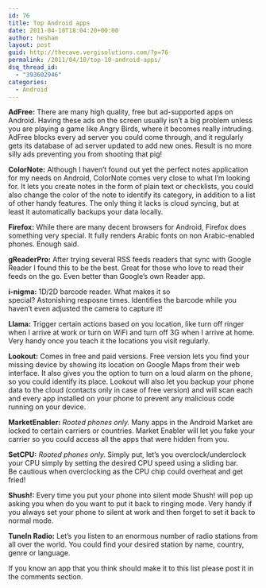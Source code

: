 ```yaml
---
id: 76
title: Top Android apps
date: 2011-04-10T18:04:20+00:00
author: hesham
layout: post
guid: http://thecave.vergisolutions.com/?p=76
permalink: /2011/04/10/top-10-android-apps/
dsq_thread_id:
  - "393602946"
categories:
  - Android
---
```

**AdFree:** There are many high quality, free but ad-supported apps on Android. Having these ads on the screen usually isn&#8217;t a big problem unless you are playing a game like Angry Birds, where it becomes really intruding. AdFree blocks every ad server you could come through, and it regularly gets its database of ad server updated to add new ones. Result is no more silly ads preventing you from shooting that pig!

**ColorNote:** Although I haven&#8217;t found out yet the perfect notes application for my needs on Android, ColorNote comes very close to what I&#8217;m looking for. It lets you create notes in the form of plain text or checklists, you could also change the color of the note to identify its category, in addition to a list of other handy features. The only thing it lacks is cloud syncing, but at least it automatically backups your data locally.

**Firefox:** While there are many decent browsers for Android, Firefox does something very special. It fully renders Arabic fonts on non Arabic-enabled phones. Enough said.

**gReaderPro:** After trying several RSS feeds readers that sync with Google Reader I found this to be the best. Great for those who love to read their feeds on the go. Even better than Google&#8217;s own Reader app.

**i-nigma:** 1D/2D barcode reader. What makes it so special? Astonishing resposne times. Identifies the barcode while you haven&#8217;t even adjusted the camera to capture it!

**Llama:** Trigger certain actions based on you location, like turn off ringer when I arrive at work or turn on WiFi and turn off 3G when I arrive at home. Very handy once you teach it the locations you visit regularly.

**Lookout:** Comes in free and paid versions. Free version lets you find your missing device by showing its location on Google Maps from their web interface. It also gives you the option to turn on a loud alarm on the phone, so you could identify its place. Lookout will also let you backup your phone data to the cloud (contacts only in case of free version) and will scan each and every app installed on your phone to prevent any malicious code running on your device.

**MarketEnabler:** _Rooted phones only._ Many apps in the Android Market are locked to certain carriers or countries. Market Enabler will let you fake your carrier so you could access all the apps that were hidden from you.

**SetCPU:** _Rooted phones only._ Simply put, let&#8217;s you overclock/underclock your CPU simply by setting the desired CPU speed using a sliding bar. Be cautious when overclocking as the CPU chip could overheat and get fried!

**Shush!:** Every time you put your phone into silent mode Shush! will pop up asking you when do you want to put it back to ringing mode. Very handy if you always set your phone to silent at work and then forget to set it back to normal mode.

**TuneIn Radio:** Let&#8217;s you listen to an enormous number of radio stations from all over the world. You could find your desired station by name, country, genre or language.

If you know an app that you think should make it to this list please post it in the comments section.